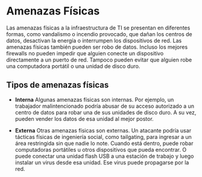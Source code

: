 # Amenazas Físicas

Las amenazas físicas a la infraestructura de TI se presentan en diferentes formas, como vandalismo o incendio provocado, que dañan los centros de datos, desactivan la energía o interrumpen los dispositivos de red. Las amenazas físicas también pueden ser robo de datos. Incluso los mejores firewalls no pueden impedir que alguien conecte un dispositivo directamente a un puerto de red. Tampoco pueden evitar que alguien robe una computadora portátil o una unidad de disco duro.

## Tipos de amenazas físicas

- **Interna** Algunas amenazas físicas son internas. Por ejemplo, un trabajador malintencionado podría abusar de su acceso autorizado a un centro de datos para robar una de sus unidades de disco duro. A su vez, pueden vender los datos de esa unidad al mejor postor.

- **Externa** Otras amenazas físicas son externas. Un atacante podría usar tácticas físicas de ingeniería social, como tailgating, para ingresar a un área restringida sin que nadie lo note. Cuando está dentro, puede robar computadoras portátiles u otros dispositivos que pueda encontrar. O puede conectar una unidad flash USB a una estación de trabajo y luego instalar un virus desde esa unidad. Ese virus puede propagarse por la red.
